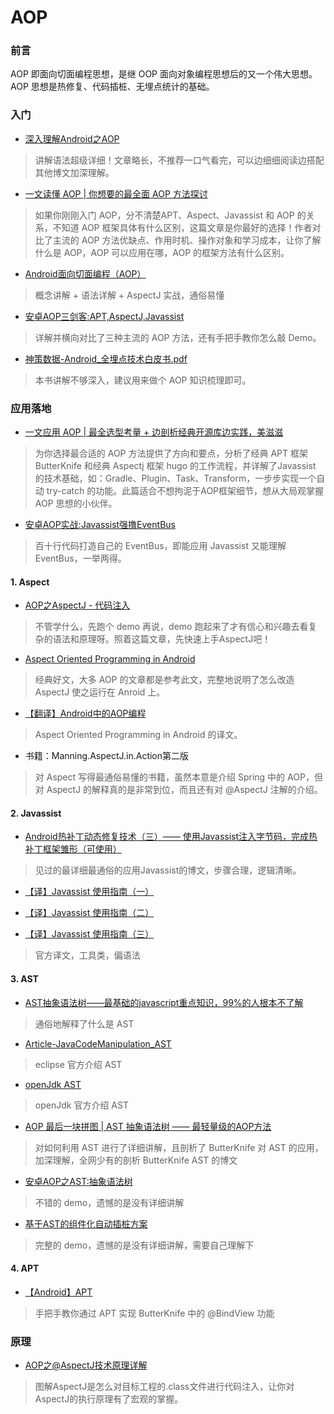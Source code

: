 # AOP
### 前言

AOP 即面向切面编程思想，是继 OOP 面向对象编程思想后的又一个伟大思想。AOP 思想是热修复、代码插桩、无埋点统计的基础。

### 入门

- [深入理解Android之AOP](https://blog.csdn.net/innost/article/details/49387395)
> 讲解语法超级详细！文章略长，不推荐一口气看完，可以边细细阅读边搭配其他博文加深理解。

- [一文读懂 AOP | 你想要的最全面 AOP 方法探讨](https://juejin.im/post/5c01533de51d451b80257752)
> 如果你刚刚入门 AOP，分不清楚APT、Aspect、Javassist 和 AOP 的关系，不知道 AOP 框架具体有什么区别，这篇文章是你最好的选择！作者对比了主流的 AOP 方法优缺点、作用时机、操作对象和学习成本，让你了解什么是 AOP，AOP 可以应用在哪，AOP 的框架方法有什么区别。

- [Android面向切面编程（AOP）](https://www.jianshu.com/p/aa1112dbebc7)
> 概念讲解 + 语法详解 + AspectJ 实战，通俗易懂

- [安卓AOP三剑客:APT,AspectJ,Javassist](https://www.jianshu.com/p/dca3e2c8608a)
> 详解并横向对比了三种主流的 AOP 方法，还有手把手教你怎么敲 Demo。

- [神策数据-Android_全埋点技术白皮书.pdf](https://github.com/feelschaotic/AndroidKnowledgeSystem/tree/master/7.%20进阶/AOP/神策数据-Android_全埋点技术白皮书.pdf)
> 本书讲解不够深入，建议用来做个 AOP 知识梳理即可。

### 应用落地

- [一文应用 AOP | 最全选型考量 + 边剖析经典开源库边实践，美滋滋](https://juejin.im/post/5c179c136fb9a049e66029dd)
> 为你选择最合适的 AOP 方法提供了方向和要点，分析了经典 APT 框架 ButterKnife 和经典 Aspectj 框架 hugo 的工作流程，并详解了Javassist 的技术基础，如：Gradle、Plugin、Task、Transform，一步步实现一个自动 try-catch 的功能。此篇适合不想拘泥于AOP框架细节，想从大局观掌握 AOP 思想的小伙伴。

- [安卓AOP实战:Javassist强撸EventBus](https://www.jianshu.com/p/33d8a3165b07)
> 百十行代码打造自己的 EventBus，即能应用 Javassist 又能理解 EventBus，一举两得。

#### 1. Aspect

- [AOP之AspectJ - 代码注入](https://blog.csdn.net/xuguobiao/article/details/72775743)
> 不管学什么，先跑个 demo 再说，demo 跑起来了才有信心和兴趣去看复杂的语法和原理呀。照着这篇文章，先快速上手AspectJ吧！

- [Aspect Oriented Programming in Android](https://fernandocejas.com/2014/08/03/aspect-oriented-programming-in-android/)
> 经典好文，大多 AOP 的文章都是参考此文，完整地说明了怎么改造 AspectJ 使之运行在 Anroid 上。

- [【翻译】Android中的AOP编程](https://www.jianshu.com/p/0fa8073fd144)
> Aspect Oriented Programming in Android 的译文。

- 书籍：Manning.AspectJ.in.Action第二版
> 对 Aspect 写得最通俗易懂的书籍，虽然本意是介绍 Spring 中的 AOP，但对 AspectJ 的解释真的是非常到位，而且还有对 @AspectJ 注解的介绍。

#### 2. Javassist
- [Android热补丁动态修复技术（三）—— 使用Javassist注入字节码，完成热补丁框架雏形（可使用）](https://blog.csdn.net/u010386612/article/details/51131642)
> 见过的最详细最通俗的应用Javassist的博文，步骤合理，逻辑清晰。

- [【译】Javassist 使用指南（一）](https://www.jianshu.com/p/43424242846b)

- [【译】Javassist 使用指南（二）](https://www.jianshu.com/p/b9b3ff0e1bf8)

- [【译】Javassist 使用指南（三）](https://www.jianshu.com/p/7803ffcc81c8)
> 官方译文，工具类，偏语法

#### 3. AST
- [AST抽象语法树——最基础的javascript重点知识，99%的人根本不了解](https://segmentfault.com/a/1190000016231512)
> 通俗地解释了什么是 AST

- [Article-JavaCodeManipulation_AST](http://www.eclipse.org/articles/Article-JavaCodeManipulation_AST/)
> eclipse 官方介绍 AST

- [openJdk AST](http://openjdk.java.net/groups/compiler/doc/compilation-overview/index.html)
> openJdk 官方介绍 AST

- [AOP 最后一块拼图 | AST 抽象语法树 —— 最轻量级的AOP方法](https://juejin.im/post/5c45bce5f265da612c5e2d3f)
> 对如何利用 AST 进行了详细讲解，且剖析了 ButterKnife 对 AST 的应用，加深理解，全网少有的剖析 ButterKnife AST 的博文

- [安卓AOP之AST:抽象语法树](https://www.jianshu.com/p/5514cf705666)
> 不错的 demo，遗憾的是没有详细讲解

- [基于AST的组件化自动插桩方案](https://www.jianshu.com/p/a827a95fde17)
> 完整的 demo，遗憾的是没有详细讲解，需要自己理解下

#### 4. APT
- [【Android】APT](https://www.jianshu.com/p/7af58e8e3e18)
> 手把手教你通过 APT 实现 ButterKnife 中的 @BindView 功能

### 原理

- [AOP之@AspectJ技术原理详解](https://blog.csdn.net/woshimalingyi/article/details/73252013#23-%E6%89%A7%EF%A8%88%E5%8E%9F%EF%A7%A4)
> 图解AspectJ是怎么对目标工程的.class文件进行代码注入，让你对AspectJ的执行原理有了宏观的掌握。